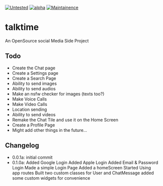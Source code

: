 <a href="https://youtube.com/swirx"><img title="Untested" src="https://img.shields.io/badge/Status-Untested-orange?style=plastic"></a>
<a href="https://youtube.com/swirx"><img title="alpha" src="https://img.shields.io/badge/Version-0.1.0a-green?style=plastic"></a>
<a href="https://youtube.com/swirx"><img title="Maintainence" src="https://img.shields.io/badge/-Maintained-green?style=plastic"></a>

# talktime

An OpenSource social Media Side Project

## Todo

* Create the Chat page
* Create a Settings page
* Create a Search Page
* Ability to send images
* Ability to send audios
* Make an nsfw checker for images (texts too?)
* Make Voice Calls
* Make Video Calls
* Location sending
* Ability to send videos
* Remake the Chat Tile and use it on the Home Screen
* Create a Profile Page
* Might add other things in the future...

## Changelog

* 0.0.1a:
initial commit
* 0.1.0a:
Added Google Login
Added Apple Login
Added Email & Password Login
Made a simple Login Page
Added a homeScreen
Started Using app routes
Built two custom classes for User and ChatMessage
added some custom widgets for convenience
